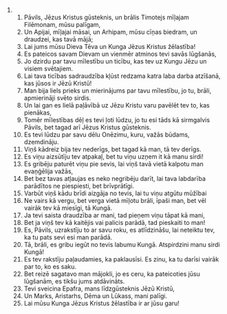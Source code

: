 <ol>
  <li>
    <ol>
      <li>Pāvils, Jēzus Kristus gūsteknis, un brālis Timotejs mīļajam Filēmonam, mūsu palīgam,</li>
      <li>Un Apijai, mīļajai māsai, un Arhipam, mūsu cīņas biedram, un draudzei, kas tavā mājā;</li>
      <li>Lai jums mūsu Dieva Tēva un Kunga Jēzus Kristus žēlastība!</li>
      <li>Es pateicos savam Dievam un vienmēr atminos tevi savās lūgšanās,</li>
      <li>Jo dzirdu par tavu mīlestību un ticību, kas tev uz Kungu Jēzu un visiem svētajiem.</li>
      <li>Lai tava ticības sadraudzība kļūst redzama katra laba darba atzīšanā, kas jūsos ir Jēzū Kristū!</li>
      <li>Man bija liels prieks un mierinājums par tavu mīlestību, jo tu, brāli, apmierināji svēto sirdis.</li>
      <li>Un lai gan es lielā paļāvībā uz Jēzu Kristu varu pavēlēt tev to, kas pienākas,</li>
      <li>Tomēr mīlestības dēļ es tevi ļoti lūdzu, jo tu esi tāds kā sirmgalvis Pāvils, bet tagad arī Jēzus Kristus gūsteknis.</li>
      <li>Es tevi lūdzu par savu dēlu Onēzimu, kuru, važās būdams, dzemdināju.</li>
      <li>Viņš kādreiz bija tev nederīgs, bet tagad kā man, tā tev derīgs.</li>
      <li>Es viņu aizsūtīju tev atpakaļ, bet tu viņu uzņem it kā manu sirdi!</li>
      <li>Es gribēju paturēt viņu pie sevis, lai viņš tavā vietā kalpotu man evaņģēlija važās,</li>
      <li>Bet bez tavas atļaujas es neko negribēju darīt, lai tava labdarība parādītos ne piespiesti, bet brīvprātīgi.</li>
      <li>Varbūt viņš kādu brīdi aizgāja no tevis, lai tu viņu atgūtu mūžībai</li>
      <li>Ne vairs kā vergu, bet verga vietā mīļotu brāli, īpaši man, bet vēl vairāk tev kā miesīgi, tā Kungā.</li>
      <li>Ja tevi saista draudzība ar mani, tad pieņem viņu tāpat kā mani,</li>
      <li>Bet ja viņš tev kā kaitējis vai palicis parādā, tad pieskaiti to man!</li>
      <li>Es, Pāvils, uzrakstīju to ar savu roku, es atlīdzināšu, lai neteiktu tev, ka tu pats sevi esi man parādā.</li>
      <li>Tā, brāli, es gribu iegūt no tevis labumu Kungā. Atspirdzini manu sirdi Kungā!</li>
      <li>Es tev rakstīju paļaudamies, ka paklausīsi. Es zinu, ka tu darīsi vairāk par to, ko es saku.</li>
      <li>Bet reizē sagatavo man mājokli, jo es ceru, ka pateicoties jūsu lūgšanām, es tikšu jums atdāvināts.</li>
      <li>Tevi sveicina Epafra, mans līdzgūsteknis Jēzū Kristū,</li>
      <li>Un Marks, Aristarhs, Dēma un Lūkass, mani palīgi.</li>
      <li>Lai mūsu Kunga Jēzus Kristus žēlastība ir ar jūsu garu!</li>
    </ol>
  </li>
</ol>